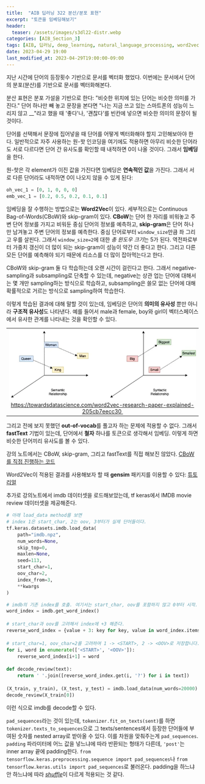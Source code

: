 ```yaml
---
title:  "AIB 딥러닝 322 분산/분포 표현"
excerpt: "토큰을 임베딩해보기"
header:
  teaser: /assets/images/s3dl22-distr.webp
categories: [AIB_Section_3]
tags: [AIB, 딥러닝, deep_learning, natural_language_processing, word2vec, distributed_representation]
date: 2023-04-29 19:00
last_modified_at: 2023-04-29T19:00:00-09:00
---
```


지난 시간에 단어의 등장횟수 기반으로 문서를 벡터화 했었다. 이번에는 문서에서 단어의 분포(분산)를 기반으로 문서를 벡터화해본다.

분산 표현은 분포 가설을 기반으로 한다: "비슷한 위치에 있는 단어는 비슷한 의미를 가진다." 단어 하나만 빼 놓고 문장을 본다면 "나는 지금 쓰고 있는 스마트폰의 성능이 느리지 않고 __"라고 했을 때 '좋다'나, '괜찮다'를 빈칸에 넣으면 비슷한 의미의 문장이 될 것이다.

단어를 선택해서 문장에 집어넣을 때 단어를 어떻게 벡터화해야 할지 고민해보아야 한다. 일반적으로 자주 사용하는 원-핫 인코딩을 여기에도 적용하면 아무리 비슷한 단어라도 서로 다르다면 단어 간 유사도를 확인할 때 내적하면 0이 나올 것이다. 그래서 **임베딩**을 한다.

원-핫은 각 element가 이진 값을 가진다면 임베딩은 **연속적인 값**을 가진다. 그래서 서로 다른 단어라도 내적하면 0이 나오지 않을 수 있게 된다:

```python
oh_vec_1 = [0, 1, 0, 0, 0]
emb_vec_1 = [0.2, 0.5, 0.2, 0.1, 0.1]
```

임베딩을 잘 수행하는 방법으로는 **Word2Vec**이 있다. 세부적으로는 Continuous Bag-of-Words(CBoW)와 skip-gram이 있다. **CBoW**는 단어 한 자리를 비워놓고 주변 단어 정보를 가지고 비워둔 중심 단어의 정보를 예측하고, **skip-gram**은 단어 하나만 남겨놓고 주변 단어의 정보를 예측한다. 중심 단어로부터 `window_size`만큼 좌 그리고 우를 살핀다. 그래서 `window_size=2`에 대한 *총 윈도우 크기*는 5가 된다. 역전파로부터 가중치 갱신이 더 많이 되는 skip-gram이 성능이 약간 더 좋다고 한다. 그리고 다른 모든 단어를 예측해야 되기 때문에 리소스를 더 많이 잡아먹는다고 한다.

CBoW와 skip-gram 둘 다 학습하는데 오랜 시간이 걸린다고 한다. 그래서 negative-sampling과 subsampling로 단축할 수 있는데, negative는 상관 업는 단어에 대해서는 몇 개만 sampling하는 방식으로 학습하고, subsampling은 쓸모 없는 단어에 대해 확률적으로 거르는 방식으로 sampling하여 학습한다.

이렇게 학습된 결과에 대해 말할 것이 있는데, 임베딩은 단어의 **의미의 유사성** 뿐만 아니라 **구조적 유사성**도 나타낸다. 예를 들어서 male과 female, boy와 girl이 벡터스페이스에서 유사한 관계를 나타내는 것을 확인할 수 있다.

<table>
  <tr>
    <td style='text-align:center;border-bottom:none;'>
        <img src="/assets/images/s3dl22-distr.webp">
        <a href="https://towardsdatascience.com/word2vec-research-paper-explained-205cb7eecc30">
        https://towardsdatascience.com/word2vec-research-paper-explained-205cb7eecc30
      </a><img>
    </td>
  </tr>
</table>

그리고 전에 보지 못했던 **out-of-vocab**를 풀고자 하는 문제에 적용할 수 없다. 그래서 **fastText** 기법이 있는데, 단어에서 **철자** 하나를 토큰으로 생각해서 임베딩. 이렇게 하면 비슷한 단어끼리 유사도를 볼 수 있다.

강의 노트에서는 CBoW, skip-gram, 그리고 fastText를 직접 해보진 않았다. [CBoW를 직접 진행하는 코드](https://www.kdnuggets.com/2018/04/implementing-deep-learning-methods-feature-engineering-text-data-cbow.html)

Word2Vec이 적용된 결과를 사용해보자 할 때 **gensim** 패키지를 이용할 수 있다: [튜토리얼](https://radimrehurek.com/gensim/auto_examples/tutorials/run_word2vec.html)

추가로 강의노트에서 imdb 데이터셋을 로드해보았는데, tf keras에서 IMDB movie review 데이터셋을 제공해준다.
```python
# 아래 load_data method를 보면
# index 1은 start_char, 2는 oov, 3부터가 실제 단어들이다.
tf.keras.datasets.imdb.load_data(
    path="imdb.npz",
    num_words=None,
    skip_top=0,
    maxlen=None,
    seed=113,
    start_char=1,
    oov_char=2,
    index_from=3,
    **kwargs
)
```

```python
# imdb의 기존 index를 호출. 여기서는 start_char, oov를 포함하지 않고 0부터 시작.
word_index = imdb.get_word_index()

# start_char과 oov를 고려해서 index에 +3 해준다.
reverse_word_index = {value + 3: key for key, value in word_index.items()}

# start_char=1, oov_char=2를 고려하여 1 -> <START>, 2 -> <OOV>로 저장합니다.
for i, word in enumerate(['<START>', '<OOV>']):
    reverse_word_index[i+1] = word

def decode_review(text):
    return ' '.join([reverse_word_index.get(i, '?') for i in text])

(X_train, y_train), (X_test, y_test) = imdb.load_data(num_words=20000)
decode_review(X_train[0])
```
이런 식으로 imdb를 decode할 수 있다.

`pad_sequences`라는 것이 있는데, `tokenizer.fit_on_texts(sent)`를 하면 `tokenizer.texts_to_sequences`으로 그 texts/sentences에서 등장한 단어들에 부여된 숫자를 nested array로 받아올 수 있다. 이를 차원을 맞춰주는게 `pad_sequences`. `padding` 파라미터에 어느 값을 넣느냐에 따라 반환되는 형태가 다른데, `'post'`는 inner array 끝에 padding한다. `from tensorflow.keras.preprocessing.sequence import pad_sequences`나 `from tensorflow.keras.utils import pad_sequences`로 불러온다. padding을 하느냐 안 하느냐에 따라 [*shuffle*](https://www.quora.com/Which-effect-does-sequence-padding-have-on-the-training-of-a-neural-network)이 다르게 적용되는 것 같다.
